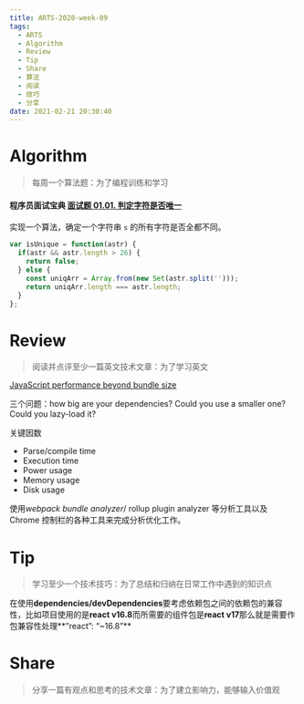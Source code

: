 ```yaml
---
title: ARTS-2020-week-09
tags:
  - ARTS
  - Algorithm
  - Review
  - Tip
  - Share
  - 算法
  - 阅读
  - 技巧
  - 分享
date: 2021-02-21 20:30:40
---
```


# Algorithm

> 每周一个算法题：为了编程训练和学习

#### 程序员面试宝典 [面试题 01.01. 判定字符是否唯一](https://leetcode-cn.com/problems/is-unique-lcci/)

实现一个算法，确定一个字符串 `s` 的所有字符是否全都不同。

```js
var isUnique = function(astr) {
  if(astr && astr.length > 26) {
    return false;
  } else {
    const uniqArr = Array.from(new Set(astr.split('')));
    return uniqArr.length === astr.length;
  }
};
```



# Review

> 阅读并点评至少一篇英文技术文章：为了学习英文

[JavaScript performance beyond bundle size](https://nolanlawson.com/2021/02/23/javascript-performance-beyond-bundle-size/)

三个问题：how big are your dependencies? Could you use a smaller one? Could you lazy-load it?

关键因数 

- Parse/compile time
- Execution time
- Power usage
- Memory usage
- Disk usage

使用*webpack bundle analyzer*/ rollup plugin analyzer 等分析工具以及Chrome 控制栏的各种工具来完成分析优化工作。


# Tip

> 学习至少一个技术技巧：为了总结和归纳在日常工作中遇到的知识点

在使用**dependencies/devDependencies**要考虑依赖包之间的依赖包的兼容性，比如项目使用的是**react v16.8**而所需要的组件包是**react v17**那么就是需要作包兼容性处理**”react”: “~16.8”**

# Share

> 分享一篇有观点和思考的技术文章：为了建立影响力，能够输入价值观
